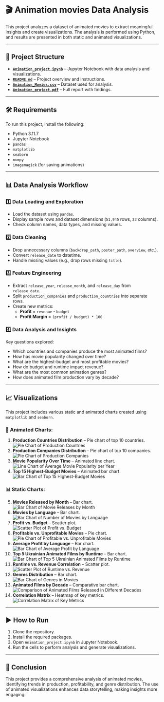 # 🎬 Animation movies Data Analysis 

This project analyzes a dataset of animated movies to extract meaningful insights and create visualizations. The analysis is performed using Python, and results are presented in both static and animated visualizations.

---

## 📁 Project Structure

- [**`Animation_project.ipynb`**](/Animation_project.ipynb) – Jupyter Notebook with data analysis and visualizations.
- [**`README.md`**](/README.md) – Project overview and instructions.
- [**`Animation_Movies.csv`**](/Animation_Movies.csv) – Dataset used for analysis.
- [**`Animation_project.pdf`**](/Animation_project.pdf) – Full report with findings. 

---

## 🛠️ Requirements

To run this project, install the following:

- Python 3.11.7
- Jupyter Notebook
- `pandas`
- `matplotlib`
- `seaborn`
- `numpy`
- `imagemagick` (for saving animations)

---

## 📊 Data Analysis Workflow

### 1️⃣ Data Loading and Exploration
- Load the dataset using `pandas`.
- Display sample rows and dataset dimensions (`51,945` rows, `23` columns).
- Check column names, data types, and missing values.

### 2️⃣ Data Cleaning
- Drop unnecessary columns (`backdrop_path`, `poster_path`, `overview`, etc.).
- Convert `release_date` to datetime.
- Handle missing values (e.g., drop rows missing `title`).

### 3️⃣ Feature Engineering
- Extract `release_year`, `release_month`, and `release_day` from `release_date`.
- Split `production_companies` and `production_countries` into separate rows.
- Create new metrics:
  - **Profit** = `revenue` - `budget`
  - **Profit Margin** = `(profit / budget) * 100`

### 4️⃣ Data Analysis and Insights
Key questions explored:
- Which countries and companies produce the most animated films?
- How has movie popularity changed over time?
- What are the highest-budget and most profitable movies?
- How do budget and runtime impact revenue?
- What are the most common animation genres?
- How does animated film production vary by decade?

---

## 📈 Visualizations

This project includes various static and animated charts created using `matplotlib` and `seaborn`.

### 🎥 Animated Charts:
1. **Production Countries Distribution** – Pie chart of top 10 countries.  
   ![Pie Chart of Production Countries](/5.1.gif)
2. **Production Companies Distribution** – Pie chart of top 10 companies.  
   ![Pie Chart of Production Companies](/5.2.gif)
3. **Movie Popularity Over Time** – Animated line chart.  
   ![Line Chart of Average Movie Popularity per Year](/5.3.gif)
4. **Top 15 Highest-Budget Movies** – Animated bar chart.  
   ![Bar Chart of Top 15 Highest-Budget Movies](/5.4.gif)

### 📊 Static Charts:
5. **Movies Released by Month** – Bar chart.  
   ![Bar Chart of Movie Releases by Month](/5.5.png)
6. **Movies by Language** – Bar chart.  
   ![Bar Chart of Number of Movies by Language](/5.6.png)
7. **Profit vs. Budget** – Scatter plot.  
   ![Scatter Plot of Profit vs. Budget](/5.7.png)
8. **Profitable vs. Unprofitable Movies** – Pie chart.  
   ![Pie Chart of Profitable vs. Unprofitable Movies](/5.8.png)
9. **Average Profit by Language** – Bar chart.  
   ![Bar Chart of Average Profit by Language](/5.9.png)
10. **Top 5 Ukrainian Animated Films by Runtime** – Bar chart.  
   ![Bar Chart of Top 5 Ukrainian Animated Films by Runtime](/5.10.png)
11. **Runtime vs. Revenue Correlation** – Scatter plot.  
   ![Scatter Plot of Runtime vs. Revenue](/5.11.png)
12. **Genres Distribution** – Bar chart.  
   ![Bar Chart of Genres in Movies](/5.12.png)
13. **Animated Films by Decade** – Comparative bar chart.  
   ![Comparison of Animated Films Released in Different Decades](/5.13.png)
14. **Correlation Matrix** – Heatmap of key metrics.  
   ![Correlation Matrix of Key Metrics](/5.14.png)

---

## ▶️ How to Run

1. Clone the repository.
2. Install the required packages.
3. Open `Animation_project.ipynb` in Jupyter Notebook.
4. Run the cells to perform analysis and generate visualizations.

---

## 🏁 Conclusion

This project provides a comprehensive analysis of animated movies, identifying trends in production, profitability, and genre distribution. The use of animated visualizations enhances data storytelling, making insights more engaging.